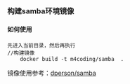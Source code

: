 ### 构建samba环境镜像

#### 如何使用
    
    先进入当前目录，然后再执行
    //构建镜像
        docker build -t m4coding/samba  .


镜像使用参考：[dperson/samba](https://github.com/dperson/samba)
